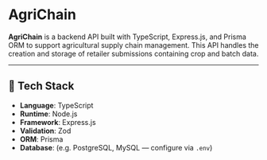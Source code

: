 # AgriChain

**AgriChain** is a backend API built with TypeScript, Express.js, and Prisma ORM to support agricultural supply chain management. This API handles the creation and storage of retailer submissions containing crop and batch data.

---

## 🚀 Tech Stack

- **Language**: TypeScript
- **Runtime**: Node.js
- **Framework**: Express.js
- **Validation**: Zod
- **ORM**: Prisma
- **Database**: (e.g. PostgreSQL, MySQL — configure via `.env`)
